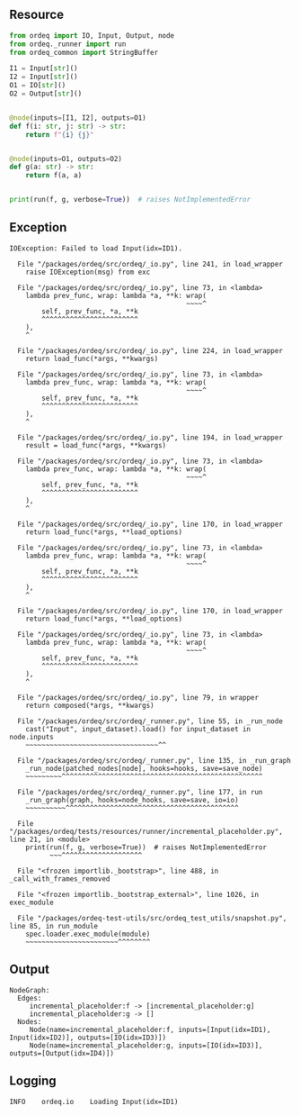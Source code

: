 ## Resource

```python
from ordeq import IO, Input, Output, node
from ordeq._runner import run
from ordeq_common import StringBuffer

I1 = Input[str]()
I2 = Input[str]()
O1 = IO[str]()
O2 = Output[str]()


@node(inputs=[I1, I2], outputs=O1)
def f(i: str, j: str) -> str:
    return f"{i} {j}"


@node(inputs=O1, outputs=O2)
def g(a: str) -> str:
    return f(a, a)


print(run(f, g, verbose=True))  # raises NotImplementedError

```

## Exception

```text
IOException: Failed to load Input(idx=ID1).

  File "/packages/ordeq/src/ordeq/_io.py", line 241, in load_wrapper
    raise IOException(msg) from exc

  File "/packages/ordeq/src/ordeq/_io.py", line 73, in <lambda>
    lambda prev_func, wrap: lambda *a, **k: wrap(
                                            ~~~~^
        self, prev_func, *a, **k
        ^^^^^^^^^^^^^^^^^^^^^^^^
    ),
    ^

  File "/packages/ordeq/src/ordeq/_io.py", line 224, in load_wrapper
    return load_func(*args, **kwargs)

  File "/packages/ordeq/src/ordeq/_io.py", line 73, in <lambda>
    lambda prev_func, wrap: lambda *a, **k: wrap(
                                            ~~~~^
        self, prev_func, *a, **k
        ^^^^^^^^^^^^^^^^^^^^^^^^
    ),
    ^

  File "/packages/ordeq/src/ordeq/_io.py", line 194, in load_wrapper
    result = load_func(*args, **kwargs)

  File "/packages/ordeq/src/ordeq/_io.py", line 73, in <lambda>
    lambda prev_func, wrap: lambda *a, **k: wrap(
                                            ~~~~^
        self, prev_func, *a, **k
        ^^^^^^^^^^^^^^^^^^^^^^^^
    ),
    ^

  File "/packages/ordeq/src/ordeq/_io.py", line 170, in load_wrapper
    return load_func(*args, **load_options)

  File "/packages/ordeq/src/ordeq/_io.py", line 73, in <lambda>
    lambda prev_func, wrap: lambda *a, **k: wrap(
                                            ~~~~^
        self, prev_func, *a, **k
        ^^^^^^^^^^^^^^^^^^^^^^^^
    ),
    ^

  File "/packages/ordeq/src/ordeq/_io.py", line 170, in load_wrapper
    return load_func(*args, **load_options)

  File "/packages/ordeq/src/ordeq/_io.py", line 73, in <lambda>
    lambda prev_func, wrap: lambda *a, **k: wrap(
                                            ~~~~^
        self, prev_func, *a, **k
        ^^^^^^^^^^^^^^^^^^^^^^^^
    ),
    ^

  File "/packages/ordeq/src/ordeq/_io.py", line 79, in wrapper
    return composed(*args, **kwargs)

  File "/packages/ordeq/src/ordeq/_runner.py", line 55, in _run_node
    cast("Input", input_dataset).load() for input_dataset in node.inputs
    ~~~~~~~~~~~~~~~~~~~~~~~~~~~~~~~~~^^

  File "/packages/ordeq/src/ordeq/_runner.py", line 135, in _run_graph
    _run_node(patched_nodes[node], hooks=hooks, save=save_node)
    ~~~~~~~~~^^^^^^^^^^^^^^^^^^^^^^^^^^^^^^^^^^^^^^^^^^^^^^^^^^

  File "/packages/ordeq/src/ordeq/_runner.py", line 177, in run
    _run_graph(graph, hooks=node_hooks, save=save, io=io)
    ~~~~~~~~~~^^^^^^^^^^^^^^^^^^^^^^^^^^^^^^^^^^^^^^^^^^^

  File "/packages/ordeq/tests/resources/runner/incremental_placeholder.py", line 21, in <module>
    print(run(f, g, verbose=True))  # raises NotImplementedError
          ~~~^^^^^^^^^^^^^^^^^^^^

  File "<frozen importlib._bootstrap>", line 488, in _call_with_frames_removed

  File "<frozen importlib._bootstrap_external>", line 1026, in exec_module

  File "/packages/ordeq-test-utils/src/ordeq_test_utils/snapshot.py", line 85, in run_module
    spec.loader.exec_module(module)
    ~~~~~~~~~~~~~~~~~~~~~~~^^^^^^^^

```

## Output

```text
NodeGraph:
  Edges:
     incremental_placeholder:f -> [incremental_placeholder:g]
     incremental_placeholder:g -> []
  Nodes:
     Node(name=incremental_placeholder:f, inputs=[Input(idx=ID1), Input(idx=ID2)], outputs=[IO(idx=ID3)])
     Node(name=incremental_placeholder:g, inputs=[IO(idx=ID3)], outputs=[Output(idx=ID4)])

```

## Logging

```text
INFO	ordeq.io	Loading Input(idx=ID1)

```